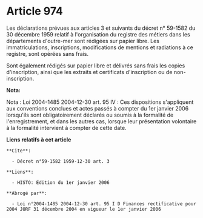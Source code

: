 # Article 974

Les déclarations prévues aux articles 3 et suivants du décret n° 59-1582 du 30 décembre 1959 relatif à l'organisation du
registre des métiers dans les départements d'outre-mer sont rédigées sur papier libre. Les immatriculations, inscriptions,
modifications de mentions et radiations à ce registre, sont opérées sans frais.

Sont également rédigés sur papier libre et délivrés sans frais les copies d'inscription, ainsi que les extraits et
certificats d'inscription ou de non-inscription.

**Nota:**

Nota : Loi 2004-1485 2004-12-30 art. 95 IV : Ces dispositions s'appliquent aux conventions conclues et actes passés à compter
du 1er janvier 2006 lorsqu'ils sont obligatoirement déclarés ou soumis à la formalité de l'enregistrement, et dans les autres
cas, lorsque leur présentation volontaire à la formalité intervient à compter de cette date.

**Liens relatifs à cet article**

	**Cite**:

	  - Décret n°59-1582 1959-12-30 art. 3

	**Liens**:

	  - HISTO: Edition du 1er janvier 2006

	**Abrogé par**:

	  - Loi n°2004-1485 2004-12-30 art. 95 I D Finances rectificative pour 2004 JORF 31 décembre 2004 en vigueur le 1er janvier 2006
